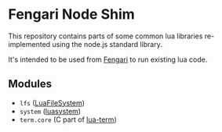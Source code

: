 # Fengari Node Shim

This repository contains parts of some common lua libraries re-implemented using the node.js standard library.

It's intended to be used from [Fengari](http://fengari.io/) to run existing lua code.

## Modules

 - `lfs` ([LuaFileSystem](https://keplerproject.github.io/luafilesystem))
 - `system` ([luasystem](https://github.com/o-lim/luasystem))
 - `term.core` (C part of [lua-term](https://github.com/hoelzro/lua-term))
